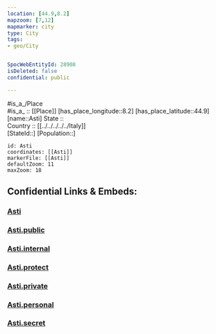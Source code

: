 ```yaml
---
location: [44.9,8.2] 
mapzoom: [7,12] 
mapmarker: city 
type: City
tags:
- geo/City


SpocWebEntityId: 28908
isDeleted: false
confidential: public

---
```

#is_a_/Place  
#is_a_ :: [[Place]] 
[has_place_longitude::8.2] 
[has_place_latitude::44.9] 
[name::Asti] 
State ::  
Country :: [[../../../../../Italy]]  
[StateId::] 
[Population::] 



```leaflet
id: Asti
coordinates: [[Asti]] 
markerFile: [[Asti]] 
defaultZoom: 11 
maxZoom: 18
```


## Confidential Links & Embeds: 

### [Asti](/_Standards/Earth/Continent/Europe/Europe~South/Italy/regions~Italy/Piedmont/Asti.Province/City/Asti.md) 

### [Asti.public](/_public/Earth/Continent/Europe/Europe~South/Italy/regions~Italy/Piedmont/Asti.Province/City/Asti.public.md) 

### [Asti.internal](/_internal/Earth/Continent/Europe/Europe~South/Italy/regions~Italy/Piedmont/Asti.Province/City/Asti.internal.md) 

### [Asti.protect](/_protect/Earth/Continent/Europe/Europe~South/Italy/regions~Italy/Piedmont/Asti.Province/City/Asti.protect.md) 

### [Asti.private](/_private/Earth/Continent/Europe/Europe~South/Italy/regions~Italy/Piedmont/Asti.Province/City/Asti.private.md) 

### [Asti.personal](/_personal/Earth/Continent/Europe/Europe~South/Italy/regions~Italy/Piedmont/Asti.Province/City/Asti.personal.md) 

### [Asti.secret](/_secret/Earth/Continent/Europe/Europe~South/Italy/regions~Italy/Piedmont/Asti.Province/City/Asti.secret.md)


